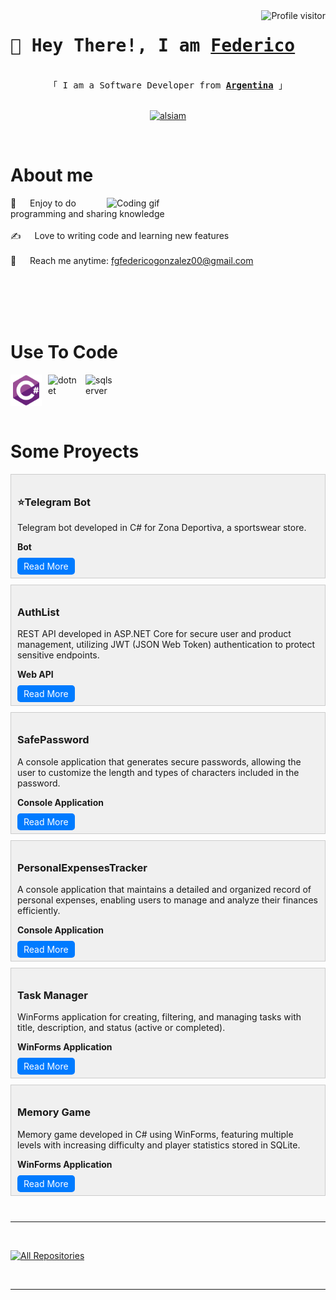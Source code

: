 



<a href="#">
  <img align="right" src="https://img.icons8.com/?size=50&id=hmjf7ms7Hb1h&format=png" alt="Profile visitor" />
</a>




<!-- Intro  -->
<h1 align="left">
        <samp>👋 Hey There!, I am
                <b><a target="_blank" href="#">Federico</a></b>
        </samp>
</h1>


<p align="center"> 
  <samp>
    <a href="#"></a>
    <br>
    「 I am a Software Developer from  <b><a target="_blank" href="#">Argentina</a></b> 」
    <br>
    <br>
  </samp>
</p>

<p align="center">
 
 <a href="https://www.linkedin.com/in/federico-gonzalez00/" target="_blank">
  <img src="https://img.shields.io/badge/LinkedIn-0077B5?style=for-the-badge&logo=linkedin&logoColor=white" alt="alsiam"/>
 </a>

</p>
<br />

<!-- About Section -->
 # About me
 
<p>
 <img align="right" width="350" src="/assets/programmer.gif" alt="Coding gif" />
  
 🙌 &emsp; Enjoy to do programming and sharing knowledge <br/><br/>
 ✍️ &emsp; Love to writing code and learning new features<br/><br/>
 📧 &emsp; Reach me anytime: fgfedericogonzalez00@gmail.com<br/><br/>


</p>

<br/>
<br/>
<br/>

# Use To Code

<div style="display: flex; align-items: center;">
    <img src="https://raw.githubusercontent.com/devicons/devicon/master/icons/csharp/csharp-original.svg" alt="csharp" width="50" height="50" style="margin-right: 10px;">
    <img src="https://encrypted-tbn0.gstatic.com/images?q=tbn:ANd9GcQ_7BUSHtcFk76HbyVo2uHja9qLaowmxyzAKw&s" alt="dotnet" width="50" height="50" style="margin-right: 10px;">
    <img src="https://www.svgrepo.com/show/303229/microsoft-sql-server-logo.svg" alt="sqlserver" width="50" height="50">
</div>






<br/>

# Some Proyects
<div style="background-color: #f0f0f0; border: 1px solid #ccc; padding: 10px; margin-bottom: 10px;">
    <h3>⭐Telegram Bot</h3>
    <p>Telegram bot developed in C# for Zona Deportiva, a sportswear store.</p>
    <p><strong>Bot</strong></p>
    <a href="https://github.com/FedericoG2/TelegramBot" style="text-decoration: none; background-color: #007bff; color: #fff; padding: 5px 10px; border-radius: 5px;">Read More</a>
</div>

<div style="background-color: #f0f0f0; border: 1px solid #ccc; padding: 10px; margin-bottom: 10px;">
    <h3>AuthList</h3>
    <p>REST API developed in ASP.NET Core for secure user and product management, utilizing JWT (JSON Web Token) authentication to protect sensitive endpoints.</p>
    <p><strong> Web API</strong></p>
    <a href="https://github.com/FedericoG2/AuthList" style="text-decoration: none; background-color: #007bff; color: #fff; padding: 5px 10px; border-radius: 5px;">Read More</a>
</div>

<div style="background-color: #f0f0f0; border: 1px solid #ccc; padding: 10px; margin-bottom: 10px;">
    <h3>SafePassword</h3>
    <p>A console application that generates secure passwords, allowing the user to customize the length and types of characters included in the password.</p>
    <p><strong>Console Application</strong></p>
    <a href="https://github.com/FedericoG2/SafePassword" style="text-decoration: none; background-color: #007bff; color: #fff; padding: 5px 10px; border-radius: 5px;">Read More</a>
</div>

<div style="background-color: #f0f0f0; border: 1px solid #ccc; padding: 10px; margin-bottom: 10px;">
    <h3>PersonalExpensesTracker</h3>
    <p>A console application that maintains a detailed and organized record of personal expenses, enabling users to manage and analyze their finances efficiently.</p>
    <p><strong>Console Application</strong></p>
    <a href="https://github.com/FedericoG2/PersonalExpensesTracker" style="text-decoration: none; background-color: #007bff; color: #fff; padding: 5px 10px; border-radius: 5px;">Read More</a>
</div>
<div style="background-color: #f0f0f0; border: 1px solid #ccc; padding: 10px; margin-bottom: 10px;">
    <h3>Task Manager</h3>
    <p>WinForms application for creating, filtering, and managing tasks with title, description, and status (active or completed).</p>
    <p><strong>WinForms Application</strong></p>
    <a href="https://github.com/FedericoG2/Task-Manager" style="text-decoration: none; background-color: #007bff; color: #fff; padding: 5px 10px; border-radius: 5px;">Read More</a>
</div>
<div style="background-color: #f0f0f0; border: 1px solid #ccc; padding: 10px; margin-bottom: 10px;">
    <h3>Memory Game</h3>
    <p>Memory game developed in C# using WinForms, featuring multiple levels with increasing difficulty and player statistics stored in SQLite.</p>
    <p><strong>WinForms Application</strong></p>
    <a href="https://github.com/FedericoG2/MemoryGame" style="text-decoration: none; background-color: #007bff; color: #fff; padding: 5px 10px; border-radius: 5px;">Read More</a>
</div>





<br/>
<hr/>
<br/>





<p align="left">
  <a href="https://github.com/FedericoG2?tab=repositories" target="_blank"><img alt="All Repositories" title="All Repositories" src="https://img.shields.io/badge/-All%20Repos-2962FF?style=for-the-badge&logo=koding&logoColor=white"/></a>
</p>

<br/>
<hr/>
<br/>


